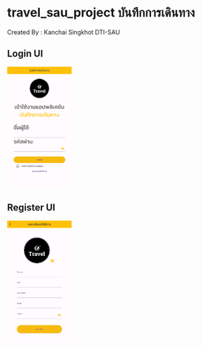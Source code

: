 # travel_sau_project บันทึกการเดินทาง

Created By : Kanchai Singkhot DTI-SAU

## Login UI

<img src="https://github.com/6552410005/travel_sau_project/blob/main/assets/images/LoginUI.png?raw=true" width="150px">

<br>

## Register UI

<img src="https://github.com/6552410005/travel_sau_project/blob/main/assets/images/RegisterUI.png?raw=true" width="150px">

